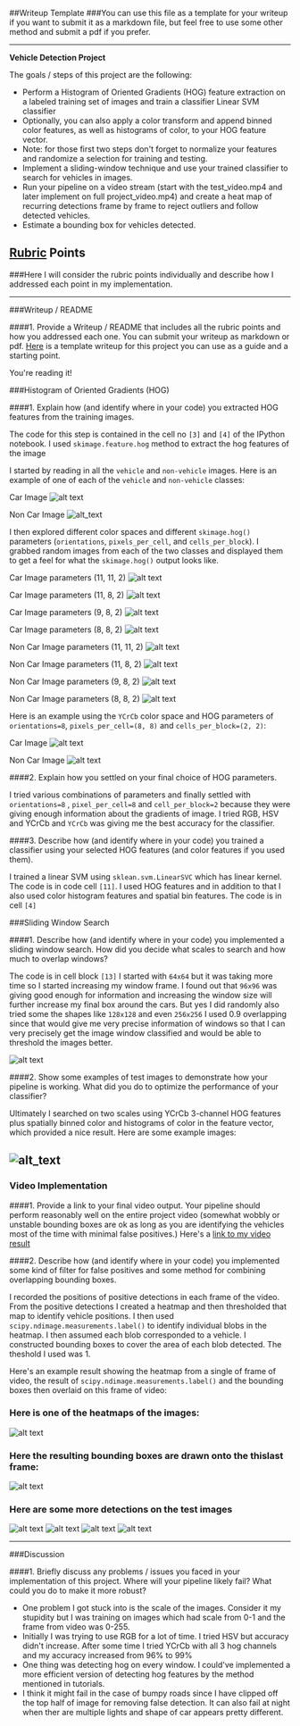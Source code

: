 ##Writeup Template
###You can use this file as a template for your writeup if you want to submit it as a markdown file, but feel free to use some other method and submit a pdf if you prefer.

---

**Vehicle Detection Project**

The goals / steps of this project are the following:

* Perform a Histogram of Oriented Gradients (HOG) feature extraction on a labeled training set of images and train a classifier Linear SVM classifier
* Optionally, you can also apply a color transform and append binned color features, as well as histograms of color, to your HOG feature vector. 
* Note: for those first two steps don't forget to normalize your features and randomize a selection for training and testing.
* Implement a sliding-window technique and use your trained classifier to search for vehicles in images.
* Run your pipeline on a video stream (start with the test_video.mp4 and later implement on full project_video.mp4) and create a heat map of recurring detections frame by frame to reject outliers and follow detected vehicles.
* Estimate a bounding box for vehicles detected.

[//]: # (Image References)
[car]: ./output_images/image0000.png "Car Image"
[noncar]: ./output_images/image10.png "Non Car Image"
[boxes]: ./output_images/boxes.png
[pred]: ./output_images/prediction.png
[one]: ./output_images/output_1.png
[two]: ./output_images/output_2.png
[three]: ./output_images/output_3.png
[four]: ./output_images/output_4.png
[heat]: ./output_images/heatmap.png "Heatmap"
[heatpred]: ./output_images/heatmap_predict.png "Heatmap prediction"
[carhog11112]: ./output_images/car_hog_11_11_2.png
[carhog11082]: ./output_images/car_hog_11_8_2.png
[carhog09082]: ./output_images/car_hog_9_8_2.png
[carhog08082]: ./output_images/car_hog_8_8_2.png
[noncarhog11112]: ./output_images/noncar_hog_11_11_2.png
[noncarhog11082]: ./output_images/noncar_hog_11_8_2.png
[noncarhog09082]: ./output_images/noncar_hog_9_8_2.png
[noncarhog08082]: ./output_images/noncar_hog_8_8_2.png

## [Rubric](https://review.udacity.com/#!/rubrics/513/view) Points
###Here I will consider the rubric points individually and describe how I addressed each point in my implementation.  

---
###Writeup / README

####1. Provide a Writeup / README that includes all the rubric points and how you addressed each one.  You can submit your writeup as markdown or pdf.  [Here](https://github.com/udacity/CarND-Vehicle-Detection/blob/master/writeup_template.md) is a template writeup for this project you can use as a guide and a starting point.  

You're reading it!

###Histogram of Oriented Gradients (HOG)

####1. Explain how (and identify where in your code) you extracted HOG features from the training images.

The code for this step is contained in the cell no `[3]` and `[4]` of the IPython notebook. I used `skimage.feature.hog` method to extract the hog features of the image  

I started by reading in all the `vehicle` and `non-vehicle` images.  Here is an example of one of each of the `vehicle` and `non-vehicle` classes:

Car Image
![alt text][car]

Non Car Image
![alt_text][noncar]

I then explored different color spaces and different `skimage.hog()` parameters (`orientations`, `pixels_per_cell`, and `cells_per_block`).  I grabbed random images from each of the two classes and displayed them to get a feel for what the `skimage.hog()` output looks like.

Car Image parameters (11, 11, 2)
![alt text][carhog11112]

Car Image parameters (11, 8, 2)
![alt text][carhog11082]

Car Image parameters (9, 8, 2)
![alt text][carhog09082]

Car Image parameters (8, 8, 2)
![alt text][carhog08082]

Non Car Image parameters (11, 11, 2)
![alt text][noncarhog11112]

Non Car Image parameters (11, 8, 2)
![alt text][noncarhog11082]

Non Car Image parameters (9, 8, 2)
![alt text][noncarhog09082]

Non Car Image parameters (8, 8, 2)
![alt text][noncarhog08082]

Here is an example using the `YCrCb` color space and HOG parameters of `orientations=8`, `pixels_per_cell=(8, 8)` and `cells_per_block=(2, 2)`:

Car Image 
![alt text][carhog08082]

Non Car Image
![alt text][noncarhog08082]

####2. Explain how you settled on your final choice of HOG parameters.

I tried various combinations of parameters and finally settled with `orientations=8` , `pixel_per_cell=8` and `cell_per_block=2` because they were giving enough information about the gradients of image. I tried RGB, HSV and YCrCb and `YCrCb` was giving me the best accuracy for the classifier.
 
####3. Describe how (and identify where in your code) you trained a classifier using your selected HOG features (and color features if you used them).

I trained a linear SVM using `sklean.svm.LinearSVC` which has linear kernel. The code is in code cell `[11]`.
I used HOG features and in addition to that I also used color histogram features and spatial bin features. The code is in cell `[4]`

###Sliding Window Search

####1. Describe how (and identify where in your code) you implemented a sliding window search.  How did you decide what scales to search and how much to overlap windows?

The code is in cell block `[13]`
I started with `64x64` but it was taking more time so I started increasing my window frame. I found out that `96x96` was giving good enough for information and increasing the window size will further increase my final box around the cars. But yes I did randomly also tried some the shapes like `128x128` and even `256x256`
I used 0.9 overlapping since that would give me very precise information of windows so that I can very precisely get the image window classified and would be able to threshold the images better.

![alt text][boxes]

####2. Show some examples of test images to demonstrate how your pipeline is working.  What did you do to optimize the performance of your classifier?

Ultimately I searched on two scales using YCrCb 3-channel HOG features plus spatially binned color and histograms of color in the feature vector, which provided a nice result.  Here are some example images:

![alt_text][pred]
---

### Video Implementation

####1. Provide a link to your final video output.  Your pipeline should perform reasonably well on the entire project video (somewhat wobbly or unstable bounding boxes are ok as long as you are identifying the vehicles most of the time with minimal false positives.)
Here's a [link to my video result](https://youtu.be/L3dSs38ycSo)


####2. Describe how (and identify where in your code) you implemented some kind of filter for false positives and some method for combining overlapping bounding boxes.

I recorded the positions of positive detections in each frame of the video.  From the positive detections I created a heatmap and then thresholded that map to identify vehicle positions.  I then used `scipy.ndimage.measurements.label()` to identify individual blobs in the heatmap.  I then assumed each blob corresponded to a vehicle.  I constructed bounding boxes to cover the area of each blob detected.  The theshold I used was 1.

Here's an example result showing the heatmap from a single of frame of video, the result of `scipy.ndimage.measurements.label()` and the bounding boxes then overlaid on this frame of video:

### Here is one of the heatmaps of the images:
![alt text][heat]

### Here the resulting bounding boxes are drawn onto the thislast frame:
![alt text][heatpred]

### Here are some more detections on the test images
![alt text][one]
![alt text][two]
![alt text][three]
![alt text][four]

---

###Discussion

####1. Briefly discuss any problems / issues you faced in your implementation of this project.  Where will your pipeline likely fail?  What could you do to make it more robust?

- One problem I got stuck into is the scale of the images. Consider it my stupidity but I was training on images which had scale from 0-1 and the frame from video was 0-255.
- Initially I was trying to use RGB for a lot of time. I tried HSV but accuracy didn't increase. After some time I tried YCrCb with all 3 hog channels and my accuracy increased from 96% to 99%
- One thing was detecting hog on every window. I could've implemented a more efficient version of detecting hog features by the method mentioned in tutorials.
- I think it might fail in the case of bumpy roads since I have clipped off the top half of image for removing false detection. It can also fail at night when ther are multiple lights and shape of car appears pretty different.


